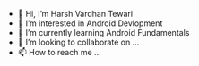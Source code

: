 - 👋 Hi, I’m Harsh Vardhan Tewari
- 👀 I’m interested in Android Devlopment
- 🌱 I’m currently learning Android Fundamentals
- 💞️ I’m looking to collaborate on ...
- 📫 How to reach me ...

<!---
harsh2907/harsh2907 is a ✨ special ✨ repository because its `README.md` (this file) appears on your GitHub profile.
You can click the Preview link to take a look at your changes.
--->
